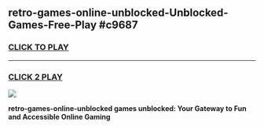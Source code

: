 
## retro-games-online-unblocked-Unblocked-Games-Free-Play #c9687
<h3>
<a href="https://us.freeplayer.one?title=retro-games-online-unblocked&ref=9M">CLICK TO PLAY</a></h3>
<hr>

<h3>
<a href="https://us.freeplayer.one?title=retro-games-online-unblocked&ref=9M">CLICK 2 PLAY</a>
  
</h3>

<a href="https://us.freeplayer.one?title=retro-games-online-unblocked&ref=9M"><img src="https://clearcache.store/games.png"></a>


**retro-games-online-unblocked games unblocked: Your Gateway to Fun and Accessible Online Gaming**
